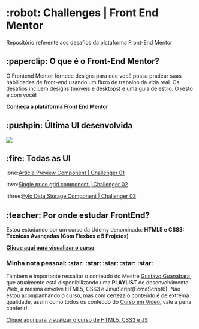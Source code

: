 <h1 align="left">:robot: Challenges | Front End Mentor</h1>
<p>Repositório referente aos desafios da plataforma Front-End Mentor<p>

<h2 align="left">:paperclip: O que é o Front-End Mentor?</h2>
<p>O Frontend Mentor fornece designs para que você possa praticar suas habilidades de front-end usando um fluxo de trabalho da vida real. Os desafios incluem designs (móveis e desktops) e uma guia de estilo. O resto é com você!</p>

<a href="https://www.frontendmentor.io/dashboard"><strong>Conheça a plataforma Front End Mentor</strong></a>

<h2 align="left">:pushpin: Última UI desenvolvida </h2>
<img src="https://i.ibb.co/qp7nnmV/Fylo-data-storage-component.png">

<h2 align="left">:fire: Todas as UI</h2>
<p>:one:<a href="https://github.com/WillDavid/Challenges-Frontend-Mentor/tree/main/Article%20Preview%20Component%20%7C%20Challenger%2001">Article Preview Component | Challenger 01</a></p>

<p>:two:<a href="https://github.com/WillDavid/Challenges-Frontend-Mentor/tree/main/Single%20price%20grid%20component%20%7C%20Challenger%2002">Single price grid component | Challenger 02</a></p>

<p>:three:<a href="https://github.com/WillDavid/Challenges-Frontend-Mentor/tree/main/Fylo%20Data%20Storage%20Component%20%7C%20Challenger%2003">Fylo Data Storage Component | Challenger 03</a></p>


<h2 align="left">:teacher: Por onde estudar FrontEnd?</h2>
<p>Estou estudando por um curso da Udemy denominado: <strong> HTML5 e CSS3: Técnicas Avançadas (Com Flexbox e 5 Projetos)</strong></p>
<a href="https://www.udemy.com/course/html5-e-css3-tecnicas-avancadas-com-flexbox-e-3-projetos/"><p><strong>Clique aqui para visualizar o curso</strong></p></a>

<h3 align="left"> Minha nota pessoal: :star: :star: :star: :star: :star: </h3>

<p>Também é importante ressaltar o conteúdo do Mestre <a href="https://www.linkedin.com/in/guanabara/">Gustavo Guanabara</a>, que atualmente está disponibilizando uma <strong>PLAYLIST</strong> de desenvolvimento Web, a mesma envolve HTML5, CSS3 e JavaScript(EcmaScript6). Não estou acompanhando o curso, mas com certeza o conteúdo é de extrema qualidade, assim como todos os conteúdo do <a href="https://www.cursoemvideo.com/">Curso em Vídeo</a>, vale a pena conferir!</p>

<a href="https://www.youtube.com/watch?v=Ejkb_YpuHWs&list=PLHz_AreHm4dkZ9-atkcmcBaMZdmLHft8n"><p>Clique aqui para visualizar o curso de HTML5, CSS3 e JS</p></a>



